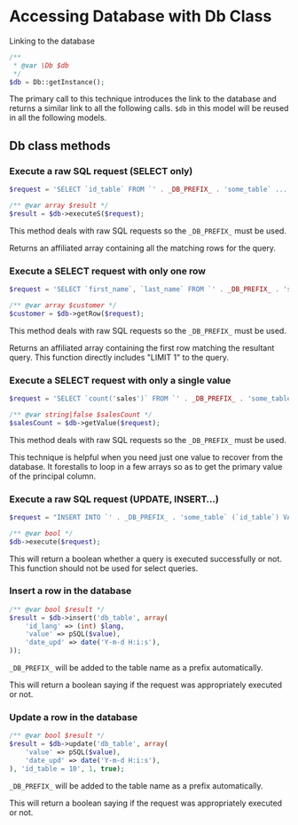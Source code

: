 # Accessing Database with Db Class
Linking to the database

```php
/**
 * @var \Db $db
 */
$db = Db::getInstance();
```
The primary call to this technique introduces the link to the database and returns a similar link to all the following calls. `$db` in this model will be reused in all the following models.

## Db class methods

### Execute a raw SQL request (SELECT only)

```php
$request = 'SELECT `id_table` FROM `' . _DB_PREFIX_ . 'some_table` ...';

/** @var array $result */
$result = $db->executeS($request);
```
This method deals with raw SQL requests so the `_DB_PREFIX_` must be used.

Returns an affiliated array containing all the matching rows for the query.

### Execute a SELECT request with only one row

```php
$request = 'SELECT `first_name`, `last_name` FROM `' . _DB_PREFIX_ . 'some_table` ...';

/** @var array $customer */
$customer = $db->getRow($request);
```
This method deals with raw SQL requests so the `_DB_PREFIX_` must be used.

Returns an affiliated array containing the first row matching the resultant query. This function directly includes "LIMIT 1" to the query.

### Execute a SELECT request with only a single value

```php
$request = 'SELECT `count('sales')` FROM `' . _DB_PREFIX_ . 'some_table` ...';

/** @var string|false $salesCount */
$salesCount = $db->getValue($request);
```
This method deals with raw SQL requests so the `_DB_PREFIX_` must be used.

This technique is helpful when you need just one value to recover from the database. It forestalls to loop in a few arrays so as to get the primary value of the principal column.

### Execute a raw SQL request (UPDATE, INSERT…)

```php
$request = "INSERT INTO `' . _DB_PREFIX_ . 'some_table` (`id_table`) VALUES (10)";

/** @var bool */
$db->execute($request);
```
This will return a boolean whether a query is executed successfully or not. This function should not be used for select queries. 

### Insert a row in the database
```php
/** @var bool $result */
$result = $db->insert('db_table', array(
    'id_lang' => (int) $lang,
    'value' => pSQL($value),
    'date_upd' => date('Y-m-d H:i:s'),
));
```
`_DB_PREFIX_` will be added to the table name as a prefix automatically.

This will return a boolean saying if the request was appropriately executed or not.

### Update a row in the database

```php
/** @var bool $result */
$result = $db->update('db_table', array(
    'value' => pSQL($value),
    'date_upd' => date('Y-m-d H:i:s'),
), 'id_table = 10', 1, true);
```
`_DB_PREFIX_` will be added to the table name as a prefix automatically.

This will return a boolean saying if the request was appropriately executed or not.